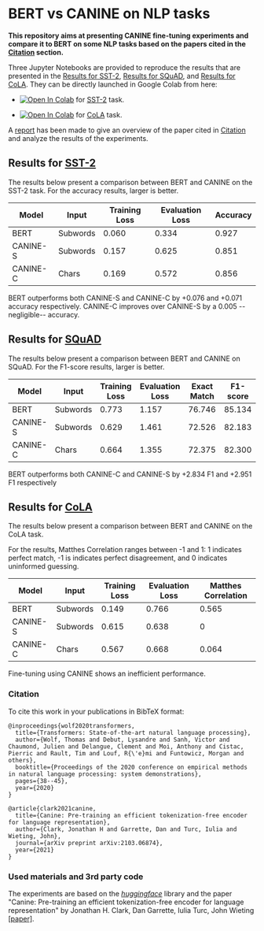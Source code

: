 # BERT vs CANINE on NLP tasks

__This repository aims at presenting CANINE fine-tuning experiments and compare it to BERT on some NLP tasks based on the papers cited in the [Citation](#citation) section.__

Three Jupyter Notebooks are provided to reproduce the results that are presented in the [Results for SST-2](#Results-for-sst-2), [Results for SQuAD](#Results-for-SQuAD), and [Results for CoLA](#results-for-cola). They can be directly launched in Google Colab from here:

- <a href="https://colab.research.google.com/github/dinalzein/CANINE-BERT-Experiments/blob/main/SST2_experiments.ipynb" target="_parent"><img src="https://colab.research.google.com/assets/colab-badge.svg" alt="Open In Colab"/></a> for [SST-2](https://nlp.stanford.edu/sentiment/index.html) task.  

- <a href="https://colab.research.google.com/github/dinalzein/CANINE-BERT-Experiments/blob/main/CoLA_experiments.ipynb" target="_parent"><img src="https://colab.research.google.com/assets/colab-badge.svg" alt="Open In Colab"/></a> for [CoLA](https://nyu-mll.github.io/CoLA/) task.  


A [report](./report.pdf) has been made to give an overview of the paper cited in [Citation](#citation) and analyze the results of the experiments.


## Results for [SST-2](https://nlp.stanford.edu/sentiment/index.html)
The results below present a comparison between BERT and CANINE on the SST-2 task.
For the accuracy results, larger is better.

| Model           |Input     | Training Loss | Evaluation Loss | Accuracy
|---              |---       |---            |---    					 |---      
BERT         			| Subwords | 0.060         | 0.334           | 0.927
CANINE-S          | Subwords | 0.157         | 0.625           | 0.851
CANINE-C          | Chars    | 0.169         | 0.572           | 0.856

BERT outperforms both CANINE-S and CANINE-C by +0.076 and +0.071 accuracy respectively. CANINE-C improves over CANINE-S by a 0.005 --negligible-- accuracy.

## Results for [SQuAD](https://rajpurkar.github.io/SQuAD-explorer/)
The results below present a comparison between BERT and CANINE on SQuAD.
For the F1-score results, larger is better.

| Model           |Input     | Training Loss | Evaluation Loss | Exact Match |F1-score
|---              |---       |---            |---    					 |---          |---
BERT         			| Subwords | 0.773         | 1.157           | 76.746      | 85.134
CANINE-S          | Subwords | 0.629         | 1.461           | 72.526      | 82.183
CANINE-C          | Chars    | 0.664         | 1.355           | 72.375      | 82.300

BERT outperforms both CANINE-C and CANINE-S by +2.834 F1 and +2.951 F1 respectively

## Results for [CoLA](https://nyu-mll.github.io/CoLA/)
The results below present a comparison between BERT and CANINE on the CoLA task.

For the results, Matthes Correlation ranges between -1 and 1: 1 indicates perfect match, -1 is indicates perfect disagreement, and 0 indicates uninformed guessing.

| Model           |Input     | Training Loss | Evaluation Loss | Matthes Correlation
|---              |---       |---            |---    					 |---      
BERT         			| Subwords | 0.149         | 0.766           | 0.565
CANINE-S          | Subwords | 0.615	       | 0.638           | 0
CANINE-C          | Chars    | 0.567         | 0.668           | 0.064

Fine-tuning using CANINE shows an inefficient performance.



### Citation
To cite this work in your publications in BibTeX format:

```
@inproceedings{wolf2020transformers,
  title={Transformers: State-of-the-art natural language processing},
  author={Wolf, Thomas and Debut, Lysandre and Sanh, Victor and Chaumond, Julien and Delangue, Clement and Moi, Anthony and Cistac, Pierric and Rault, Tim and Louf, R{\'e}mi and Funtowicz, Morgan and others},
  booktitle={Proceedings of the 2020 conference on empirical methods in natural language processing: system demonstrations},
  pages={38--45},
  year={2020}
}
```

```
@article{clark2021canine,
  title={Canine: Pre-training an efficient tokenization-free encoder for language representation},
  author={Clark, Jonathan H and Garrette, Dan and Turc, Iulia and Wieting, John},
  journal={arXiv preprint arXiv:2103.06874},
  year={2021}
}
```


### Used materials and 3rd party code
The experiments are based on the [*huggingface*](https://github.com/huggingface/transformers) library and the paper "Canine: Pre-training an efficient tokenization-free encoder for language representation" by Jonathan H. Clark, Dan Garrette, Iulia Turc, John Wieting [[paper]](https://arxiv.org/pdf/2103.06874.pdf).
